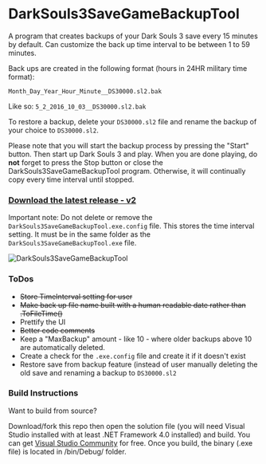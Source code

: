 # DarkSouls3SaveGameBackupTool

A program that creates backups of your Dark Souls 3 save every 15 minutes by default. Can customize the back up time interval to be between 1 to 59 minutes.

Back ups are created in the following format (hours in 24HR military time format):

`Month_Day_Year_Hour_Minute__DS30000.sl2.bak`

Like so: `5_2_2016_10_03__DS30000.sl2.bak`

To restore a backup, delete your `DS30000.sl2` file and rename the backup of your choice to `DS30000.sl2`.

Please note that you will start the backup process by pressing the "Start" button. Then start up Dark Souls 3 and play. When you are done playing, do __not__ forget to press the Stop button or close the DarkSouls3SaveGameBackupTool program. Otherwise, it will continually copy every time interval until stopped.

### [Download the latest release - v2](https://github.com/insane0hflex/DarkSouls3SaveGameBackupTool/blob/master/DarkSouls3SaveGameBackupTool_version2.zip?raw=true)

Important note: Do not delete or remove the `DarkSouls3SaveGameBackupTool.exe.config` file. This stores the time interval setting. It must be in the same folder as the `DarkSouls3SaveGameBackupTool.exe` file.

![DarkSouls3SaveGameBackupTool](https://github.com/insane0hflex/DarkSouls3SaveGameBackupTool/blob/master/exampleImage.png)

### ToDos
- ~~Store TimeInterval setting for user~~
- ~~Make back up file name built with a human readable date rather than .ToFileTime()~~
- Prettify the UI
- ~~Better code comments~~
- Keep a "MaxBackup" amount - like 10 - where older backups above 10 are automatically deleted.
- Create a check for the `.exe.config` file and create it if it doesn't exist
- Restore save from backup feature (instead of user manually deleting the old save and renaming a backup to `DS30000.sl2`


### Build Instructions

Want to build from source?

Download/fork this repo then open the solution file (you will need Visual Studio installed with at least .NET Framework 4.0 installed) and build. You can get [Visual Studio Community](https://www.visualstudio.com/en-us/visual-studio-homepage-vs.aspx) for free. Once you build, the binary (.exe file) is located in /bin/Debug/ folder.


